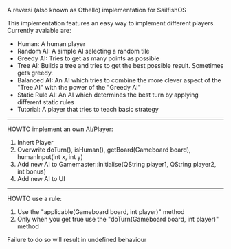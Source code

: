 A reversi (also known as Othello) implementation for SailfishOS

This implementation features an easy way to implement different players.
Currently avaiable are:
   * Human: A human player
   * Random AI: A simple AI selecting a random tile
   * Greedy AI: Tries to get as many points as possible
   * Tree AI: Builds a tree and tries to get the best possible result. Sometimes gets greedy.
   * Balanced AI: An AI which tries to combine the more clever aspect of the "Tree AI" with the power of the "Greedy AI"
   * Static Rule AI: An AI which determines the best turn by applying different static rules
   * Tutorial: A player that tries to teach basic strategy

---

HOWTO implement an own AI/Player:
   1. Inhert Player
   2. Overwrite doTurn(), isHuman(), getBoard(Gameboard board), humanInput(int x, int y)
   3. Add new AI to Gamemaster::initialise(QString player1, QString player2, int bonus)
   4. Add new AI to UI

---

HOWTO use a rule:
   1. Use the "applicable(Gameboard board, int player)" method
   2. Only when you get true use the "doTurn(Gameboard board, int player)" method

Failure to do so will result in undefined behaviour
